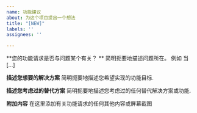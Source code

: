 ```yaml
---
name: 功能建议
about: 为这个项目提出一个想法
title: "[NEW]"
labels: ''
assignees: ''

---
```


**您的功能请求是否与问题某个有关？ **
简明扼要地描述问题所在。 例如 当 [...]

**描述您想要的解决方案**
简明扼要地描述您希望实现的功能目标.

**描述您考虑过的替代方案**
简明扼要地描述您考虑过的任何替代解决方案或功能.

**附加内容**
在这里添加有关功能请求的任何其他内容或屏幕截图
